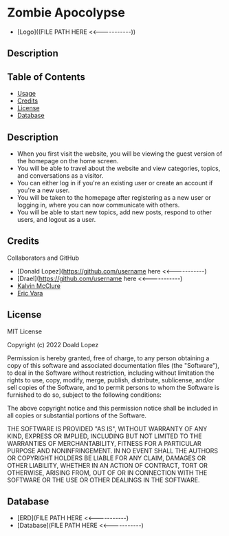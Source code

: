 # Zombie Apocolypse
   - [Logo]((FILE PATH HERE <<-----------))

## Description


## Table of Contents

   - [Usage](#usage)
   - [Credits](#credits)
   - [License](#license)
   - [Database](#Database)

## Description

- When you first visit the website, you will be viewing the guest version of the
    homepage on the home screen.
- You will be able to travel about the website and view categories, topics, and
    conversations as a visitor.
- You can either log in if you're an existing user or create an account if you're
    a new user.
- You will be taken to the homepage after registering as a new user or logging in,
    where you can now communicate with others.
- You will be able to start new topics, add new posts, respond to other users, and
    logout as a user.

## Credits

Collaborators and GitHub

   - [Donald Lopez](https://github.com/username here <<-----------)
   - [Drael](https://github.com/username here <<-----------)
   - [Kalvin McClure](https://github.com/SpaceBoiLunkey)
   - [Eric Vara](https://github.com/vara78)

## License

MIT License

Copyright (c) 2022 Doald Lopez

Permission is hereby granted, free of charge, to any person obtaining a copy
of this software and associated documentation files (the "Software"), to deal
in the Software without restriction, including without limitation the rights
to use, copy, modify, merge, publish, distribute, sublicense, and/or sell
copies of the Software, and to permit persons to whom the Software is
furnished to do so, subject to the following conditions:

The above copyright notice and this permission notice shall be included in all
copies or substantial portions of the Software.

THE SOFTWARE IS PROVIDED "AS IS", WITHOUT WARRANTY OF ANY KIND, EXPRESS OR
IMPLIED, INCLUDING BUT NOT LIMITED TO THE WARRANTIES OF MERCHANTABILITY,
FITNESS FOR A PARTICULAR PURPOSE AND NONINFRINGEMENT. IN NO EVENT SHALL THE
AUTHORS OR COPYRIGHT HOLDERS BE LIABLE FOR ANY CLAIM, DAMAGES OR OTHER
LIABILITY, WHETHER IN AN ACTION OF CONTRACT, TORT OR OTHERWISE, ARISING FROM,
OUT OF OR IN CONNECTION WITH THE SOFTWARE OR THE USE OR OTHER DEALINGS IN THE
SOFTWARE.

## Database

   - [ERD](FILE PATH HERE <<-----------)
   - [Database](FILE PATH HERE <<-----------)
